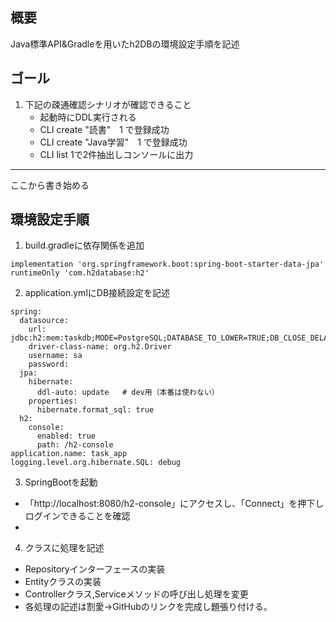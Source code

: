 ## 概要
Java標準API&Gradleを用いたh2DBの環境設定手順を記述

## ゴール
1. 下記の疎通確認シナリオが確認できること
   - 起動時にDDL実行される
   - CLI create "読書"　1 で登録成功
   - CLI create "Java学習"　1 で登録成功
   - CLI list 1で2件抽出しコンソールに出力
------------------------------------------------------------------------
ここから書き始める
## 環境設定手順
1. build.gradleに依存関係を追加
```
implementation 'org.springframework.boot:spring-boot-starter-data-jpa'
runtimeOnly 'com.h2database:h2'

```
2. application.ymlにDB接続設定を記述
```
spring:
  datasource:
    url: jdbc:h2:mem:taskdb;MODE=PostgreSQL;DATABASE_TO_LOWER=TRUE;DB_CLOSE_DELAY=-1
    driver-class-name: org.h2.Driver
    username: sa
    password:
  jpa:
    hibernate:
      ddl-auto: update   # dev用（本番は使わない）
    properties:
      hibernate.format_sql: true
  h2:
    console:
      enabled: true
      path: /h2-console
application.name: task_app
logging.level.org.hibernate.SQL: debug

```
3. SpringBootを起動
  - 「http://localhost:8080/h2-console」にアクセスし、「Connect」を押下しログインできることを確認
  - 
4. クラスに処理を記述
  - Repositoryインターフェースの実装
  - Entityクラスの実装
  - Controllerクラス,Serviceメソッドの呼び出し処理を変更
  - 各処理の記述は割愛→GitHubのリンクを完成し題張り付ける。